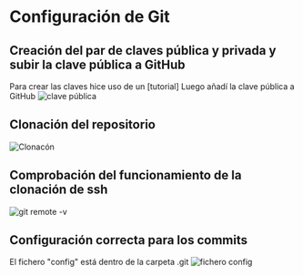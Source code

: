 # Configuración de Git

## Creación del par de claves pública y privada y subir la clave pública a GitHub
Para crear las claves hice uso de un [tutorial]
Luego añadí la clave pública a GitHub
![clave pública](https://github.com/mariasanzs/makeupIV/blob/master/docs/img/sshkeys.jpeg)

## Clonación del repositorio
![Clonacón](https://github.com/mariasanzs/makeupIV/blob/master/docs/img/gitclone.png)

## Comprobación del funcionamiento de la clonación de ssh
![git remote -v](https://github.com/mariasanzs/makeupIV/blob/master/docs/img/remote%20ssh.png)

## Configuración correcta para los commits
El fichero "config" está dentro de la carpeta .git
![fichero config](https://github.com/mariasanzs/makeupIV/blob/master/docs/img/config.png)

